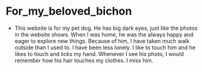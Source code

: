 # For_my_beloved_bichon
* This website is for my pet dog. He has big dark eyes, just like the photos in the website shows. When I was home, he was the
always happy and eager to explore new things. Because of him, I have taken much walk outside than I used to. I have been less lonely.
I like to touch him and he likes to touch and licks my hand. Whenever I see his photo, I would remember how his hair touches my clothes.
I miss him.
